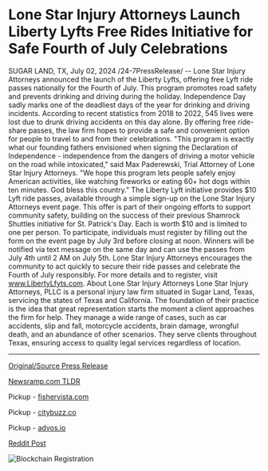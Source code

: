 # Lone Star Injury Attorneys Launch Liberty Lyfts Free Rides Initiative for Safe Fourth of July Celebrations

SUGAR LAND, TX, July 02, 2024 /24-7PressRelease/ -- Lone Star Injury Attorneys announced the launch of the Liberty Lyfts, offering free Lyft ride passes nationally for the Fourth of July. This program promotes road safety and prevents drinking and driving during the holiday.  Independence Day sadly marks one of the deadliest days of the year for drinking and driving incidents. According to recent statistics from 2018 to 2022, 545 lives were lost due to drunk driving accidents on this day alone. By offering free ride-share passes, the law firm hopes to provide a safe and convenient option for people to travel to and from their celebrations.  "This program is exactly what our founding fathers envisioned when signing the Declaration of Independence - independence from the dangers of driving a motor vehicle on the road while intoxicated," said Max Paderewski, Trial Attorney of Lone Star Injury Attorneys. "We hope this program lets people safely enjoy American activities, like watching fireworks or eating 60+ hot dogs within ten minutes. God bless this country."  The Liberty Lyft initiative provides $10 Lyft ride passes, available through a simple sign-up on the Lone Star Injury Attorneys event page. This offer is part of their ongoing efforts to support community safety, building on the success of their previous Shamrock Shuttles initiative for St. Patrick's Day. Each is worth $10 and is limited to one per person.  To participate, individuals must register by filling out the form on the event page by July 3rd before closing at noon. Winners will be notified via text message on the same day and can use the passes from July 4th until 2 AM on July 5th.   Lone Star Injury Attorneys encourages the community to act quickly to secure their ride passes and celebrate the Fourth of July responsibly. For more details and to register, visit www.LibertyLfyts.com.  About Lone Star Injury Attorneys  Lone Star Injury Attorneys, PLLC is a personal injury law firm situated in Sugar Land, Texas, servicing the states of Texas and California. The foundation of their practice is the idea that great representation starts the moment a client approaches the firm for help. They manage a wide range of cases, such as car accidents, slip and fall, motorcycle accidents, brain damage, wrongful death, and an abundance of other scenarios. They serve clients throughout Texas, ensuring access to quality legal services regardless of location. 

---

[Original/Source Press Release](https://www.24-7pressrelease.com/press-release/512209/lone-star-injury-attorneys-launch-liberty-lyfts-free-rides-initiative-for-safe-fourth-of-july-celebrations)
                    

[Newsramp.com TLDR](https://newsramp.com/curated-news/lone-star-injury-attorneys-launches-liberty-lyfts-for-safe-fourth-of-july-celebrations/ac776ba571e526b6957dce9865383780) 


Pickup - [fishervista.com](https://fishervista.com/en/lone-star-injury-attorneys-introduces-liberty-lyfts-for-safe-fourth-of-july-travel/20244648)

Pickup - [citybuzz.co](https://citybuzz.co/2024/07/02/lone-star-injury-attorneys-offer-free-lyft-rides-for-fourth-of-july-safety)

Pickup - [advos.io](https://advos.io/en/lone-star-injury-attorneys-introduce-liberty-lyfts-initiative-for-safe-fourth-of-july-travel/20244648)
 



[Reddit Post](https://www.reddit.com/r/newsramp/comments/1dtpzp1/lone_star_injury_attorneys_launches_liberty_lyfts/) 



![Blockchain Registration](https://cdn.newsramp.app/24-7PressRelease/qrcode/247/2/eachOztV.webp)